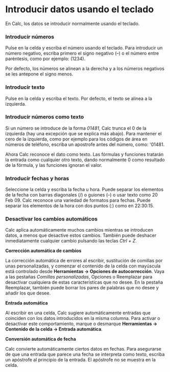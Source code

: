 
# Introducir datos usando el teclado

En Calc, los datos se introducir normalmente usando el teclado.

### Introducir números

Pulse en la celda y escriba el número usando el teclado. Para introducir un número negativo, escriba primero el signo negativo (–) o el número entre paréntesis, como por ejemplo: (1234).

Por defecto, los números se alinean a la derecha y a los números negativos se les antepone el signo menos.

### Introducir texto

Pulse en la celda y escriba el texto. Por defecto, el texto se alinea a la izquierda.

### Introducir números como texto

Si un número se introduce de la forma *01481*, Calc trunca el 0 de la izquierda (hay una excepción que se explica más abajo). Para mantener el cero de la izquierda, como por ejemplo para los códigos de área en números de teléfono, escriba un apostrofe antes del número, como: '01481.

Ahora Calc reconoce el dato como texto. Las fórmulas y funciones tratarán la entrada como cualquier otro texto, dando normalmente 0 como resultado de la fórmula, y las funciones ignoran el valor.

### Introducir fechas y horas

Seleccione la celda y escriba la fecha u hora. Puede separar los elementos de la fecha con barras diagonales (/) o guiones (–) o usar texto como 20 Feb 09. Calc reconoce una variedad de formatos para fechas. Puede separar los elementos de la hora con dos puntos (:) como en 22:30:15.

### Desactivar los cambios automáticos

Calc aplica automáticamente muchos cambios mientras se introducen datos, a menos que desactive estos cambios. También puede deshacer inmediatamente cualquier cambio pulsando las teclas *Ctrl + Z*.

**Corrección automática de cambios**

La corrección automática de errores al escribir, sustitución de comillas por unas personalizadas, y comenzar el contenido de la celda con mayúscula está controlado desde **Herramientas → Opciones de autocorrección**. Vaya a las pestañas *Comillas personalizadas*, Opciones o Reemplazar para desactivar cualquiera de estas características que no desee. En la pestaña Reemplazar, también puede borrar los pares de palabras que no desee y añadir los que desee.

**Entrada automática**

Al escribir en una celda, Calc sugiere automáticamente entradas que coinciden con los datos introducidos en la misma columna. Para activar o desactivar este comportamiento, marque o desmarque **Herramientas → Contenido de la celda → Entrada automática**.

**Conversión automática de fecha**

Calc convierte automáticamente ciertos datos en fechas. Para asegurarse de que una entrada que parece una fecha se interpreta como texto, escriba un apóstrofe al principio de la entrada. El apóstrofe no se muestra en la celda.

